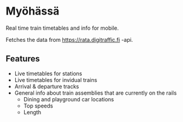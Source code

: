 # Myöhässä
Real time train timetables and info for mobile.

Fetches the data from https://rata.digitraffic.fi -api.

## Features
- Live timetables for stations
- Live timetables for invidual trains
- Arrival & departure tracks
- General info about train assemblies that are currently on the rails
  - Dining and playground car locations
  - Top speeds
  - Length
